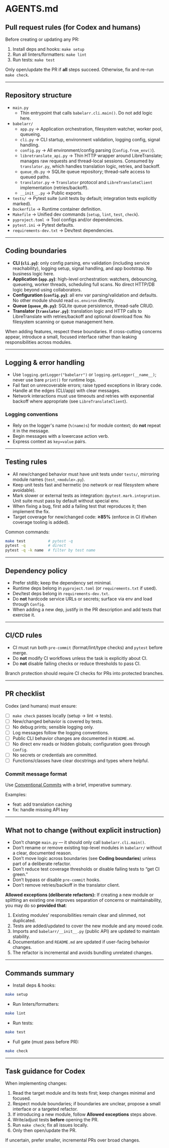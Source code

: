 # AGENTS.md

## Pull request rules (for Codex and humans)

Before creating or updating any PR:
1) Install deps and hooks: `make setup`
2) Run all linters/formatters: `make lint`
3) Run tests: `make test`

Only open/update the PR if **all** steps succeed. Otherwise, fix and re-run `make check`.

---

## Repository structure

- `main.py`
  - Thin entrypoint that calls `babelarr.cli.main()`. Do not add logic here.
- `babelarr/`
  - `app.py` → Application orchestration, filesystem watcher, worker pool, queueing.
  - `cli.py` → CLI startup, environment validation, logging config, signal handling.
  - `config.py` → All environment/config parsing (`Config.from_env()`).
  - `libretranslate_api.py` → Thin HTTP wrapper around LibreTranslate; manages raw
    requests and thread-local sessions. Consumed by `translator.py`, which handles
    translation logic, retries, and backoff.
  - `queue_db.py` → SQLite queue repository; thread-safe access to queued paths.
  - `translator.py` → `Translator` protocol and `LibreTranslateClient` implementation (retries/backoff).
  - `__init__.py` → Public exports.
- `tests/` → Pytest suite (unit tests by default; integration tests explicitly marked).
- `Dockerfile` → Runtime container definition.
- `Makefile` → Unified dev commands (`setup`, `lint`, `test`, `check`).
- `pyproject.toml` → Tool configs and/or dependencies.
- `pytest.ini` → Pytest defaults.
- `requirements-dev.txt` → Dev/test dependencies.

---

## Coding boundaries

- **CLI (`cli.py`)**: only config parsing, env validation (including service reachability), logging setup, signal handling, and app bootstrap. No business logic here.
- **Application (`app.py`)**: high-level orchestration: watchers, debouncing, queueing, worker threads, scheduling full scans. No direct HTTP/DB logic beyond using collaborators.
- **Configuration (`config.py`)**: all env var parsing/validation and defaults. No other module should read `os.environ` directly.
- **Queue (`queue_db.py`)**: SQLite queue persistence, thread-safe CRUD.
- **Translator (`translator.py`)**: translation logic and HTTP calls to LibreTranslate with retries/backoff and optional download flow. No filesystem scanning or queue management here.

When adding features, respect these boundaries. If cross-cutting concerns appear, introduce a small, focused interface rather than leaking responsibilities across modules.

---

## Logging & error handling

- Use `logging.getLogger("babelarr")` or `logging.getLogger(__name__)`; never use bare `print()` for runtime logs.
- Fail fast on unrecoverable errors; raise typed exceptions in library code. Handle at the edges (CLI/app) with clear messages.
- Network interactions must use timeouts and retries with exponential backoff where appropriate (see `LibreTranslateClient`).

### Logging conventions

- Rely on the logger's name (`%(name)s`) for module context; do **not** repeat it in the message.
- Begin messages with a lowercase action verb.
- Express context as `key=value` pairs.

---

## Testing rules

- All new/changed behavior must have unit tests under `tests/`, mirroring module names (`test_<module>.py`).
- Keep unit tests fast and hermetic (no network or real filesystem where avoidable).
- Mark slower or external tests as integration: `@pytest.mark.integration`. Unit suite must pass by default without special env.
- When fixing a bug, first add a failing test that reproduces it; then implement the fix.
- Target coverage for new/changed code: **≥85%** (enforce in CI if/when coverage tooling is added).

Common commands:
```bash
make test          # pytest -q
pytest -q          # direct
pytest -q -k name  # filter by test name
```

---

## Dependency policy

- Prefer stdlib; keep the dependency set minimal.
- Runtime deps belong in `pyproject.toml` (or `requirements.txt` if used).
- Dev/test deps belong in `requirements-dev.txt`.
- Do **not** hardcode service URLs or secrets; surface via env and load through `Config`.
- When adding a new dep, justify in the PR description and add tests that exercise it.

---

## CI/CD rules

- CI must run both `pre-commit` (format/lint/type checks) and `pytest` before merge.
- Do **not** modify CI workflows unless the task is explicitly about CI.
- Do **not** disable failing checks or reduce thresholds to pass CI.

Branch protection should require CI checks for PRs into protected branches.

---

## PR checklist

Codex (and humans) must ensure:

- [ ] `make check` passes locally (setup → lint → tests).
- [ ] New/changed behavior is covered by tests.
- [ ] No debug prints; sensible logging only.
- [ ] Log messages follow the logging conventions.
- [ ] Public CLI behavior changes are documented in `README.md`.
- [ ] No direct env reads or hidden globals; configuration goes through `Config`.
- [ ] No secrets or credentials are committed.
- [ ] Functions/classes have clear docstrings and types where helpful.

### Commit message format

Use [Conventional Commits](https://www.conventionalcommits.org/) with a brief, imperative summary.

Examples:

- feat: add translation caching
- fix: handle missing API key

---

## What not to change (without explicit instruction)

- Don’t change `main.py` — it should only call `babelarr.cli.main()`.
- Don’t rename or remove existing top-level modules in `babelarr/` without a clear, documented reason.
- Don’t move logic across boundaries (see **Coding boundaries**) unless part of a deliberate refactor.
- Don’t reduce test coverage thresholds or disable failing tests to “get CI green.”
- Don’t bypass or disable `pre-commit` hooks.
- Don’t remove retries/backoff in the translator client.

**Allowed exceptions (deliberate refactors):**
If creating a new module or splitting an existing one improves separation of concerns or maintainability, you may do so **provided that**:
1. Existing modules’ responsibilities remain clear and slimmed, not duplicated.
2. Tests are added/updated to cover the new module and any moved code.
3. Imports and `babelarr/__init__.py` (public API) are updated to maintain stability.
4. Documentation and `README.md` are updated if user-facing behavior changes.
5. The refactor is incremental and avoids bundling unrelated changes.

---

## Commands summary

- Install deps & hooks:
```bash
make setup
```
- Run linters/formatters:
```bash
make lint
```
- Run tests:
```bash
make test
```
- Full gate (must pass before PR):
```bash
make check
```

---

## Task guidance for Codex

When implementing changes:
1. Read the target module and its tests first; keep changes minimal and focused.
2. Respect module boundaries; if boundaries are unclear, propose a small interface or a targeted refactor.
3. If introducing a new module, follow **Allowed exceptions** steps above.
4. Write/adjust tests **before** opening the PR.
5. Run `make check`; fix all issues locally.
6. Only then open/update the PR.

If uncertain, prefer smaller, incremental PRs over broad changes.
